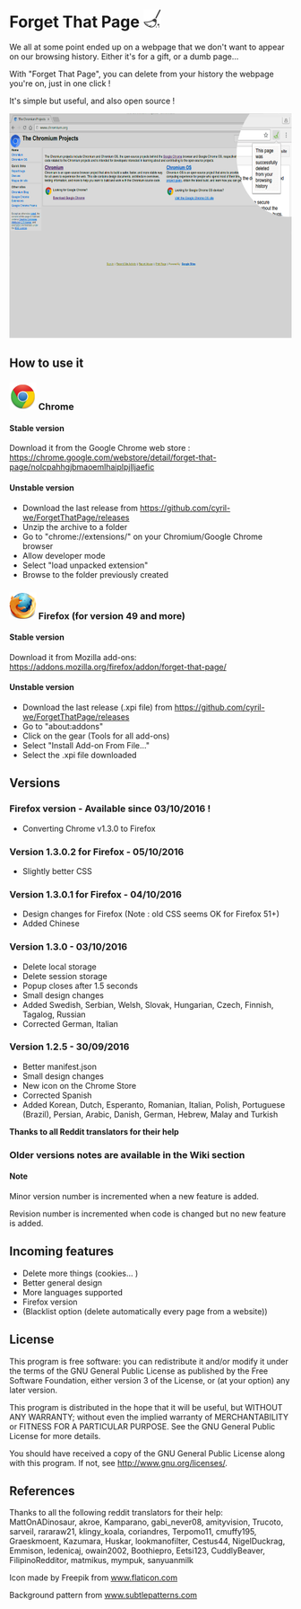 # Forget That Page  <img src="chrome/img/icon/swipe32.png" />
We all at some point ended up on a webpage that we don't want to appear on our browsing history. Either it's for a gift, or a dumb page...

With "Forget That Page", you can delete from your history the webpage you're on, just in one click !

It's simple but useful, and also open source !

<img src=".images/forget-that-page-view.png" width="640" height="400"/>

## How to use it

### <img src=".images/Chrome_icon.png" /> Chrome
#### Stable version
Download it from the Google Chrome web store :
https://chrome.google.com/webstore/detail/forget-that-page/nolcpahhgjbmaoemlhaiplpjlljaefic

#### Unstable version
- Download the last release from https://github.com/cyril-we/ForgetThatPage/releases
- Unzip the archive to a folder
- Go to "chrome://extensions/" on your Chromium/Google Chrome browser
- Allow developer mode
- Select "load unpacked extension"
- Browse to the folder previously created

### <img src=".images/Firefox_icon.png" /> Firefox (for version 49 and more)
#### Stable version
Download it from Mozilla add-ons:
https://addons.mozilla.org/firefox/addon/forget-that-page/

#### Unstable version
- Download the last release (.xpi file) from https://github.com/cyril-we/ForgetThatPage/releases
- Go to "about:addons"
- Click on the gear (Tools for all add-ons)
- Select "Install Add-on From File..."
- Select the .xpi file downloaded

## Versions
### Firefox version - Available since 03/10/2016 !
- Converting Chrome v1.3.0 to Firefox

### Version 1.3.0.2 for Firefox - 05/10/2016
- Slightly better CSS

### Version 1.3.0.1 for Firefox - 04/10/2016
- Design changes for Firefox (Note : old CSS seems OK for Firefox 51+)
- Added Chinese

### Version 1.3.0 - 03/10/2016
- Delete local storage
- Delete session storage
- Popup closes after 1.5 seconds
- Small design changes
- Added Swedish, Serbian, Welsh, Slovak, Hungarian, Czech, Finnish, Tagalog, Russian
- Corrected German, Italian

### Version 1.2.5 - 30/09/2016
- Better manifest.json
- Small design changes
- New icon on the Chrome Store
- Corrected Spanish
- Added Korean, Dutch, Esperanto, Romanian, Italian, Polish,
Portuguese (Brazil), Persian, Arabic, Danish, German, Hebrew,
Malay and Turkish

<b> Thanks to all Reddit translators for their help</b>

### Older versions notes are available in the Wiki section

#### Note
Minor version number is incremented when a new feature is added.

Revision number is incremented when code is changed but no new feature is added.

## Incoming features
- Delete more things (cookies... )
- Better general design
- More languages supported
- Firefox version
- (Blacklist option (delete automatically every page from a website))

## License
This program is free software: you can redistribute it and/or modify
it under the terms of the GNU General Public License as published by
the Free Software Foundation, either version 3 of the License, or
(at your option) any later version.

This program is distributed in the hope that it will be useful,
but WITHOUT ANY WARRANTY; without even the implied warranty of
MERCHANTABILITY or FITNESS FOR A PARTICULAR PURPOSE.  See the
GNU General Public License for more details.

You should have received a copy of the GNU General Public License
along with this program.  If not, see <http://www.gnu.org/licenses/>.

## References
Thanks to all the following reddit translators for their help:
MattOnADinosaur, akroe, Kamparano, gabi_never08, amityvision, Trucoto,
sarveil, rararaw21, klingy_koala, coriandres, Terpomo11, cmuffy195,
Graeskmoent, Kazumara, Huskar, lookmanofilter, Cestus44, NigelDuckrag,
Emmison, ledenicaj, owain2002, Boothiepro, Eetsi123, CuddlyBeaver,
FilipinoRedditor, matmikus, mympuk, sanyuanmilk

Icon made by Freepik from www.flaticon.com

Background pattern from www.subtlepatterns.com
